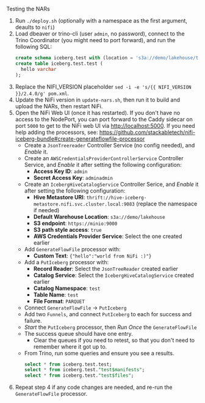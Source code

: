 Testing the NARs

1. Run `./deploy.sh` (optionally with a namespace as the first argument, deaults to `nifi`)
2. Load dbeaver or trino-cli (user `admin`, no password), connect to the Trino Coordinator (you might need to port forward), and run the following SQL:
   ```sql
   create schema iceberg.test with (location = 's3a://demo/lakehouse/test');
   create table iceberg.test.test (
     hello varchar
   );
   ```
3. Replace the NIFI_VERSION placeholder `sed -i -e 's/{{ NIFI_VERSION }}/2.4.0/g' pom.xml`.
4. Update the NiFi version in `update-nars.sh`, then run it to build and upload the NARs, then restart NiFi.
5. Open the NiFi Web UI (once it has restarted).
   If you don't have no access to the NodePort, you can port forward to the Caddy sidecar on port `5000` to get to the NiFi web UI via <http://localhost:5000>.
   If you need help adding the processors, see: <https://github.com/stackabletech/nifi-iceberg-bundle#create-generateflowfile-processor>
   - Create a `JsonTreereader` Controller Service (no config needed), and _Enable_ it.
   - Create an `AWSCredentialsProviderControllerService` Controller Service, and _Enable_ it after setting the following configuration:
     - **Access Key ID**: `admin`
     - **Secret Access Key**: `adminadmin`
   - Create an `IcebergHiveCatalogService` Controller Serice, and _Enable_ it after setting the following configuration:
     - **Hive Metastore URI**: `thrift://hive-iceberg-metastore.nifi.svc.cluster.local:9083` (replace the namespace if needed)
     - **Default Warehouse Location**: `s3a://demo/lakehouse`
     - **S3 endpoint**: `https://minio:9000`
     - **S3 path style access**: `true`
     - **AWS Credentials Provider Service**: Select the one created earlier
   - Add `GenerateFlowFile` processor with:
     - **Custom Text**: `{"hello":"world from NiFi :)"}`
   - Add a `PutIceberg` processor with:
     - **Record Reader**: Select the `JsonTreeReader` created earlier
     - **Catalog Service**: Select the `IcebergHiveCatalogService` created earlier
     - **Catalog Namespace**: `test`
     - **Table Name**: `test`
     - **File Format**: `PARQUET`
   - Connect `GenerateFlowFile` -> `PutIceberg`
   - Add two `Funnels`, and connect `PutIceberg` to each for success and failure.
   - _Start_ the `PutIceberg` processor, then _Run Once_ the `GenerateFlowFile`
   - The success queue should have one entry.
     - Clear the queues if you need to retest, so that you don't need to remember where it got up to.
   - From Trino, run some queries and ensure you see a results.
     ```sql
     select * from iceberg.test.test;
     select * from iceberg.test."test$manifests";
     select * from iceberg.test."test$files";
     ```
6. Repeat step 4 if any code changes are needed, and re-run the `GenerateFlowFile` processor.

